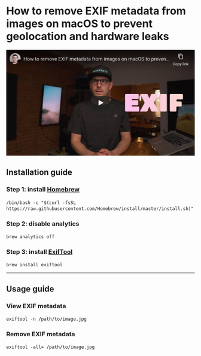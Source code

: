 <!--
Title: How to remove EXIF metadata from images on macOS to prevent geolocation and hardware leaks
Description: Learn how to remove EXIF metadata from images on macOS to prevent geolocation and hardware leaks.
Author: Sun Knudsen <https://github.com/sunknudsen>
Contributors: Sun Knudsen <https://github.com/sunknudsen>
Publication date: 2020-06-25T00:00:00.000Z
-->

# How to remove EXIF metadata from images on macOS to prevent geolocation and hardware leaks

[![How to remove EXIF metadata from images on macOS to prevent geolocation and hardware leaks - YouTube](how-to-remove-exif-metadata-from-images-on-macos-to-prevent-geolocation-and-hardware-leaks.png)](https://www.youtube.com/watch?v=mVMGiMFGgsU "How to remove EXIF metadata from images on macOS to prevent geolocation and hardware leaks - YouTube")

## Installation guide

### Step 1: install [Homebrew](https://brew.sh/)

```shell
/bin/bash -c "$(curl -fsSL https://raw.githubusercontent.com/Homebrew/install/master/install.sh)"
```

### Step 2: disable analytics

```shell
brew analytics off
```

### Step 3: install [ExifTool](https://exiftool.org/)

```shell
brew install exiftool
```

---

## Usage guide

### View EXIF metadata

```shell
exiftool -n /path/to/image.jpg
```

### Remove EXIF metadata

```shell
exiftool -all= /path/to/image.jpg
```
